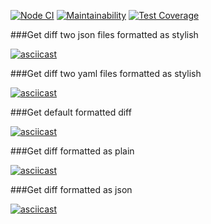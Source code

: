 [![Node CI](https://github.com/nickolay7/frontend-project-lvl2/workflows/hexlet-check/badge.svg)](https://github.com/nickolay7/frontend-project-lvl2/actions)
[![Maintainability](https://api.codeclimate.com/v1/badges/52176ab4b00a974ce543/maintainability)](https://codeclimate.com/github/nickolay7/frontend-project-lvl2/maintainability)
[![Test Coverage](https://api.codeclimate.com/v1/badges/52176ab4b00a974ce543/test_coverage)](https://codeclimate.com/github/nickolay7/frontend-project-lvl2/test_coverage)

###Get diff two json files formatted as stylish

[![asciicast](https://asciinema.org/a/niJno3mTFZqdyQnZ0UQ1TjLPY.svg)](https://asciinema.org/a/niJno3mTFZqdyQnZ0UQ1TjLPY)

###Get diff two yaml files formatted as stylish

[![asciicast](https://asciinema.org/a/mPTKobCux1ft35tl8o6IRtxBo.svg)](https://asciinema.org/a/mPTKobCux1ft35tl8o6IRtxBo)

###Get default formatted diff

[![asciicast](https://asciinema.org/a/HTkxdXTjFz5NDnEv98UYJbnyf.svg)](https://asciinema.org/a/HTkxdXTjFz5NDnEv98UYJbnyf)

###Get diff formatted as plain

[![asciicast](https://asciinema.org/a/BjZwoMpjTAwP3tMLuzLQ3haxS.svg)](https://asciinema.org/a/BjZwoMpjTAwP3tMLuzLQ3haxS)

###Get diff formatted as json 

[![asciicast](https://asciinema.org/a/4ShH9ro6fPZ6ywsVFD3zNNk2w.svg)](https://asciinema.org/a/4ShH9ro6fPZ6ywsVFD3zNNk2w)